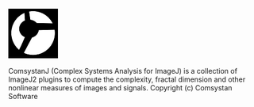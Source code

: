 ![Image](commons/src/main/resources/images/comsystan100x100.png)

ComsystanJ (Complex Systems Analysis for ImageJ) is a collection of ImageJ2 plugins to compute the complexity, fractal dimension and other nonlinear measures of images and signals.
Copyright (c) Comsystan Software
